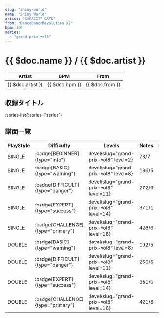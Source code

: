 ```yaml
---
slug: "shiny-world"
name: "Shiny World"
artist: "CAPACITY GATE"
from: "DanceDanceRevolution X2"
bpm: 100
series:
  - "grand-prix-vol8"
---
```


# {{ $doc.name }} / {{ $doc.artist }}

|Artist|BPM|From|
|------|---|----|
|{{ $doc.artist }}|{{ $doc.bpm }}|{{ $doc.from }}|

## 収録タイトル

:series-list{:series="series"}

## 譜面一覧

|PlayStyle|Difficulty|Levels|Notes|Movie|
|---------|----------|------|-----|-----|
|SINGLE| :badge[BEGINNER]{type="info"}|<div class="field is-grouped is-grouped-multiline"> :level{slug="grand-prix-vol8" level=2}</div>|73/7||
|SINGLE| :badge[BASIC]{type="warning"}|<div class="field is-grouped is-grouped-multiline"> :level{slug="grand-prix-vol8" level=8}</div>|196/5||
|SINGLE| :badge[DIFFICULT]{type="danger"}|<div class="field is-grouped is-grouped-multiline"> :level{slug="grand-prix-vol8" level=11}</div>|272/6||
|SINGLE| :badge[EXPERT]{type="success"}|<div class="field is-grouped is-grouped-multiline"> :level{slug="grand-prix-vol8" level=14}</div>|371/1||
|SINGLE| :badge[CHALLENGE]{type="primary"}|<div class="field is-grouped is-grouped-multiline"> :level{slug="grand-prix-vol8" level=16}</div>|426/6||
|DOUBLE| :badge[BASIC]{type="warning"}|<div class="field is-grouped is-grouped-multiline"> :level{slug="grand-prix-vol8" level=8}</div>|192/5||
|DOUBLE| :badge[DIFFICULT]{type="danger"}|<div class="field is-grouped is-grouped-multiline"> :level{slug="grand-prix-vol8" level=11}</div>|256/5||
|DOUBLE| :badge[EXPERT]{type="success"}|<div class="field is-grouped is-grouped-multiline"> :level{slug="grand-prix-vol8" level=14}</div>|361/0||
|DOUBLE| :badge[CHALLENGE]{type="primary"}|<div class="field is-grouped is-grouped-multiline"> :level{slug="grand-prix-vol8" level=16}</div>|421/6||
